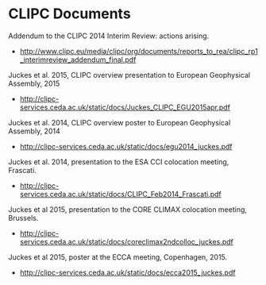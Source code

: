 CLIPC Documents
===============

Addendum to the CLIPC 2014 Interim Review: actions arising.
 * http://www.clipc.eu/media/clipc/org/documents/reports_to_rea/clipc_rp1_interimreview_addendum_final.pdf

Juckes et al. 2015, CLIPC overview presentation to European Geophysical Assembly, 2015
 * http://clipc-services.ceda.ac.uk/static/docs/Juckes_CLIPC_EGU2015apr.pdf

Juckes et al. 2014, CLIPC overview poster to European Geophysical Assembly, 2014
 * http://clipc-services.ceda.ac.uk/static/docs/egu2014_juckes.pdf

Juckes et al. 2014, presentation to the ESA CCI colocation meeting, Frascati.
 * http://clipc-services.ceda.ac.uk/static/docs/CLIPC_Feb2014_Frascati.pdf

Juckes et al 2015, presentation to the CORE CLIMAX colocation meeting, Brussels.
 * http://clipc-services.ceda.ac.uk/static/docs/coreclimax2ndcolloc_juckes.pdf

Juckes et al 2015, poster at the ECCA meeting, Copenhagen, 2015.
 * http://clipc-services.ceda.ac.uk/static/docs/ecca2015_juckes.pdf

